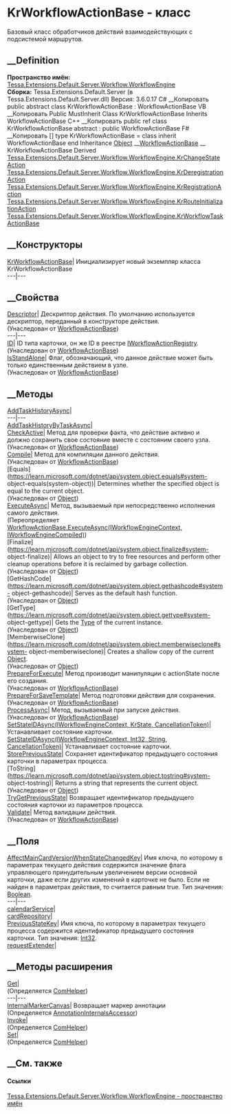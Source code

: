 # KrWorkflowActionBase - класс
Базовый класс обработчиков действий взаимодействующих с подсистемой маршрутов.
## __Definition
 **Пространство имён:**
[Tessa.Extensions.Default.Server.Workflow.WorkflowEngine](N_Tessa_Extensions_Default_Server_Workflow_WorkflowEngine.htm)  
 **Сборка:** Tessa.Extensions.Default.Server (в
Tessa.Extensions.Default.Server.dll) Версия: 3.6.0.17
C# __Копировать
     public abstract class KrWorkflowActionBase : WorkflowActionBase
VB __Копировать
     Public MustInherit Class KrWorkflowActionBase
    	Inherits WorkflowActionBase
C++ __Копировать
     public ref class KrWorkflowActionBase abstract : public WorkflowActionBase
F# __Копировать
     [<AbstractClassAttribute>]
    type KrWorkflowActionBase = 
        class
            inherit WorkflowActionBase
        end
Inheritance
    [Object](https://learn.microsoft.com/dotnet/api/system.object) __[WorkflowActionBase](T_Tessa_Workflow_Actions_WorkflowActionBase.htm) __ KrWorkflowActionBase
Derived
[Tessa.Extensions.Default.Server.Workflow.WorkflowEngine.KrChangeStateAction](T_Tessa_Extensions_Default_Server_Workflow_WorkflowEngine_KrChangeStateAction.htm)
[Tessa.Extensions.Default.Server.Workflow.WorkflowEngine.KrDeregistrationAction](T_Tessa_Extensions_Default_Server_Workflow_WorkflowEngine_KrDeregistrationAction.htm)
[Tessa.Extensions.Default.Server.Workflow.WorkflowEngine.KrRegistrationAction](T_Tessa_Extensions_Default_Server_Workflow_WorkflowEngine_KrRegistrationAction.htm)
[Tessa.Extensions.Default.Server.Workflow.WorkflowEngine.KrRouteInitializationAction](T_Tessa_Extensions_Default_Server_Workflow_WorkflowEngine_KrRouteInitializationAction.htm)
[Tessa.Extensions.Default.Server.Workflow.WorkflowEngine.KrWorkflowTaskActionBase](T_Tessa_Extensions_Default_Server_Workflow_WorkflowEngine_KrWorkflowTaskActionBase.htm)
##  __Конструкторы
[KrWorkflowActionBase](M_Tessa_Extensions_Default_Server_Workflow_WorkflowEngine_KrWorkflowActionBase__ctor.htm)|
Инициализирует новый экземпляр класса KrWorkflowActionBase  
---|---  
##  __Свойства
[Descriptor](P_Tessa_Workflow_Actions_WorkflowActionBase_Descriptor.htm)|
Дескриптор действия. По умолчанию используется дескриптор, переданный в
конструкторе действия.  
(Унаследован от
[WorkflowActionBase](T_Tessa_Workflow_Actions_WorkflowActionBase.htm))  
---|---  
[ID](P_Tessa_Workflow_Actions_WorkflowActionBase_ID.htm)|  ID типа карточки,
он же ID в реестре
[IWorkflowActionRegistry](T_Tessa_Workflow_Actions_IWorkflowActionRegistry.htm).  
(Унаследован от
[WorkflowActionBase](T_Tessa_Workflow_Actions_WorkflowActionBase.htm))  
[IsStandAlone](P_Tessa_Workflow_Actions_WorkflowActionBase_IsStandAlone.htm)|
Флаг, обозначающий, что данное действие может быть только единственным
действием в узле.  
(Унаследован от
[WorkflowActionBase](T_Tessa_Workflow_Actions_WorkflowActionBase.htm))  
##  __Методы
[AddTaskHistoryAsync](M_Tessa_Extensions_Default_Server_Workflow_WorkflowEngine_KrWorkflowActionBase_AddTaskHistoryAsync.htm)|  
---|---  
[AddTaskHistoryByTaskAsync](M_Tessa_Extensions_Default_Server_Workflow_WorkflowEngine_KrWorkflowActionBase_AddTaskHistoryByTaskAsync.htm)|  
[CheckActive](M_Tessa_Workflow_Actions_WorkflowActionBase_CheckActive.htm)|
Метод для проверки факта, что действие активно и должно сохранить свое
состояние вместе с состояним своего узла.  
(Унаследован от
[WorkflowActionBase](T_Tessa_Workflow_Actions_WorkflowActionBase.htm))  
[Compile](M_Tessa_Workflow_Actions_WorkflowActionBase_Compile.htm)|  Метод для
компиляции данного действия.  
(Унаследован от
[WorkflowActionBase](T_Tessa_Workflow_Actions_WorkflowActionBase.htm))  
[Equals](https://learn.microsoft.com/dotnet/api/system.object.equals#system-
object-equals\(system-object\))| Determines whether the specified object is
equal to the current object.  
(Унаследован от
[Object](https://learn.microsoft.com/dotnet/api/system.object))  
[ExecuteAsync](M_Tessa_Extensions_Default_Server_Workflow_WorkflowEngine_KrWorkflowActionBase_ExecuteAsync.htm)|
Метод, вызываемый при непосредственно исполнения самого действия.  
(Переопределяет [WorkflowActionBase.ExecuteAsync(IWorkflowEngineContext,
IWorkflowEngineCompiled)](M_Tessa_Workflow_Actions_WorkflowActionBase_ExecuteAsync.htm))  
[Finalize](https://learn.microsoft.com/dotnet/api/system.object.finalize#system-
object-finalize)| Allows an object to try to free resources and perform other
cleanup operations before it is reclaimed by garbage collection.  
(Унаследован от
[Object](https://learn.microsoft.com/dotnet/api/system.object))  
[GetHashCode](https://learn.microsoft.com/dotnet/api/system.object.gethashcode#system-
object-gethashcode)| Serves as the default hash function.  
(Унаследован от
[Object](https://learn.microsoft.com/dotnet/api/system.object))  
[GetType](https://learn.microsoft.com/dotnet/api/system.object.gettype#system-
object-gettype)| Gets the
[Type](https://learn.microsoft.com/dotnet/api/system.type) of the current
instance.  
(Унаследован от
[Object](https://learn.microsoft.com/dotnet/api/system.object))  
[MemberwiseClone](https://learn.microsoft.com/dotnet/api/system.object.memberwiseclone#system-
object-memberwiseclone)| Creates a shallow copy of the current
[Object](https://learn.microsoft.com/dotnet/api/system.object).  
(Унаследован от
[Object](https://learn.microsoft.com/dotnet/api/system.object))  
[PrepareForExecute](M_Tessa_Workflow_Actions_WorkflowActionBase_PrepareForExecute.htm)|
Метод производит манипуляции с actionState после его создания.  
(Унаследован от
[WorkflowActionBase](T_Tessa_Workflow_Actions_WorkflowActionBase.htm))  
[PrepareForSaveTemplate](M_Tessa_Workflow_Actions_WorkflowActionBase_PrepareForSaveTemplate.htm)|
Метод подготовки действия для сохранения.  
(Унаследован от
[WorkflowActionBase](T_Tessa_Workflow_Actions_WorkflowActionBase.htm))  
[ProcessAsync](M_Tessa_Workflow_Actions_WorkflowActionBase_ProcessAsync.htm)|
Метод, вызываемый при запуске действия.  
(Унаследован от
[WorkflowActionBase](T_Tessa_Workflow_Actions_WorkflowActionBase.htm))  
[SetStateIDAsync(IWorkflowEngineContext, KrState,
CancellationToken)](M_Tessa_Extensions_Default_Server_Workflow_WorkflowEngine_KrWorkflowActionBase_SetStateIDAsync_1.htm)|
Устанавливает состояние карточки.  
[SetStateIDAsync(IWorkflowEngineContext, Int32, String,
CancellationToken)](M_Tessa_Extensions_Default_Server_Workflow_WorkflowEngine_KrWorkflowActionBase_SetStateIDAsync.htm)|
Устанавливает состояние карточки.  
[StorePreviousState](M_Tessa_Extensions_Default_Server_Workflow_WorkflowEngine_KrWorkflowActionBase_StorePreviousState.htm)|
Сохраняет идентификатор предыдущего состояния карточки в параметрах процесса.  
[ToString](https://learn.microsoft.com/dotnet/api/system.object.tostring#system-
object-tostring)| Returns a string that represents the current object.  
(Унаследован от
[Object](https://learn.microsoft.com/dotnet/api/system.object))  
[TryGetPreviousState](M_Tessa_Extensions_Default_Server_Workflow_WorkflowEngine_KrWorkflowActionBase_TryGetPreviousState.htm)|
Возвращает идентификатор предыдущего состояния карточки из параметров
процесса.  
[Validate](M_Tessa_Workflow_Actions_WorkflowActionBase_Validate.htm)|  Метод
валидации действия.  
(Унаследован от
[WorkflowActionBase](T_Tessa_Workflow_Actions_WorkflowActionBase.htm))  
##  __Поля
[AffectMainCardVersionWhenStateChangedKey](F_Tessa_Extensions_Default_Server_Workflow_WorkflowEngine_KrWorkflowActionBase_AffectMainCardVersionWhenStateChangedKey.htm)|
Имя ключа, по которому в параметрах текущего действия содержится значение
флага управляющего принудительным увеличением версии основной карточки, даже
если других изменений в карточке не было. Если не найден в параметрах
действия, то считается равным true. Тип значения:
[Boolean](https://learn.microsoft.com/dotnet/api/system.boolean).  
---|---  
[calendarService](F_Tessa_Extensions_Default_Server_Workflow_WorkflowEngine_KrWorkflowActionBase_calendarService.htm)|  
[cardRepository](F_Tessa_Extensions_Default_Server_Workflow_WorkflowEngine_KrWorkflowActionBase_cardRepository.htm)|  
[PreviousStateKey](F_Tessa_Extensions_Default_Server_Workflow_WorkflowEngine_KrWorkflowActionBase_PreviousStateKey.htm)|
Имя ключа, по которому в параметрах текущего процесса содержится идентификатор
предыдущего состояния карточки. Тип значения:
[Int32](https://learn.microsoft.com/dotnet/api/system.int32).  
[requestExtender](F_Tessa_Extensions_Default_Server_Workflow_WorkflowEngine_KrWorkflowActionBase_requestExtender.htm)|  
## __Методы расширения
[Get](M_Tessa_Extensions_Default_Client_EDS_ComHelper_Get.htm)|  
(Определяется
[ComHelper](T_Tessa_Extensions_Default_Client_EDS_ComHelper.htm))  
---|---  
[InternalMarkerCanvas](M_Tessa_UI_Views_Charting_Annotations_AnnotationInternalsAccessor_InternalMarkerCanvas.htm)|
Возвращает маркер аннотации  
(Определяется
[AnnotationInternalsAccessor](T_Tessa_UI_Views_Charting_Annotations_AnnotationInternalsAccessor.htm))  
[Invoke](M_Tessa_Extensions_Default_Client_EDS_ComHelper_Invoke.htm)|  
(Определяется
[ComHelper](T_Tessa_Extensions_Default_Client_EDS_ComHelper.htm))  
[Set](M_Tessa_Extensions_Default_Client_EDS_ComHelper_Set.htm)|  
(Определяется
[ComHelper](T_Tessa_Extensions_Default_Client_EDS_ComHelper.htm))  
##  __См. также
#### Ссылки
[Tessa.Extensions.Default.Server.Workflow.WorkflowEngine - пространство
имён](N_Tessa_Extensions_Default_Server_Workflow_WorkflowEngine.htm)
